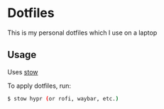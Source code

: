 # Dotfiles

This is my personal dotfiles which I use on a laptop

## Usage

Uses [stow](https://www.gnu.org/software/stow/)

To apply dotfiles, run:

```sh
$ stow hypr (or rofi, waybar, etc.)

